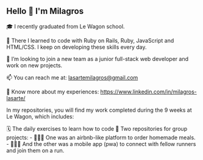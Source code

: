 ## Hello 👋 I'm Milagros


:mortar_board: I recently graduated from Le Wagon school.

🌱 There I learned to code with Ruby on Rails, Ruby, JavaScript and HTML/CSS. I keep on developing these skills every day.

:space_invader: I’m looking to join a new team as a junior full-stack web developer and work on new projects.

📫 You can reach me at: lasartemilagros@gmail.com

📄 Know more about my experiences: https://www.linkedin.com/in/milagros-lasarte/

In my repositories, you will find my work completed during the 9 weeks at Le Wagon, which includes:

🗓 The daily exercises to learn how to code
👯 Two repositories for group projects: - 👩🏻‍🍳 One was an airbnb-like platform to order homemade meals.  - 🏃🏻‍♀️ And the other was a mobile app (pwa) to connect with fellow runners and join them on a run.
